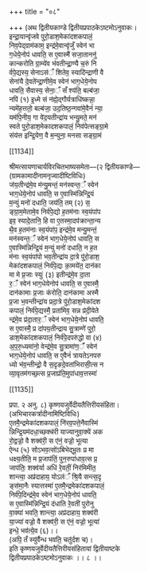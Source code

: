 +++
title = "०८"

+++
(अथ द्वितीयकाण्डे द्वितीयप्रपाठकेऽष्टमोऽनुवाकः।  
इन्द्रा॒यान्वृ॑जवे पुरो॒डाश॒मेका॑दशकपालं॒  
निव॒पेद्ग्राम॑काम॒ इन्द्र॑मे॒वान्वृ॑जुँ स्वेन॑ भा  
ग॒धेये॒नोप॑ धावति॒ स ए॒वास्मै॑ सजा॒ताननु॑  
कान्करोति ग्रा॒म्ये॑व भ॑वतीन्द्रा॒ण्यै च॒रुं नि  
र्वपे॒द्यस्य॒ सेनाऽस॑ँ शितेव॒ स्यादि॑न्द्राणी वै  
सेना॑यै दे॒वते॑न्द्रा॒णीमे॒व स्वेन॑ भाग॒धेये॒नोप  
धावति॒ सैवास्य॒ सेना॒ँ सँ श्य॑ति॒ बल्ब॑जा॒  
नपि॑ (१) इ॒ध्मे सं न॑ह्ये॒द्गौर्यत्राधि॑ष्कन्ना॒  
न्यमे॑ह॒त्ततो॒ बल्ब॑जा॒ उद॒तिष्ठ॒न्गवा॑मे॒वैनं॑ न्या॒  
यम॑पि॒नीय॒ गा वे॑द॒यतीन्द्रा॑य भन्यु॒मते॒ मन॑  
स्वते पुरो॒डाश॒मेकादशकपालं॒ निव॑पेत्सङ्ग्रा॒मे  
संय॑त्त इन्द्रि॒येण॒ वै म॒न्युना॒ मनसा सङ्ग्रा॒मं

[[1134]]

श्रीमत्सायणाचार्यविरचितभाष्यसमेता—(२ द्वितीयकाण्डे—  
(ग्रामकामादीनामनृज्वादीष्टिविधिः)  
ज॑य॒तीन्द्र॑मे॒व म॑न्यु॒मन्तं॒ मन॑स्वन्त॒ँ स्वेन॑  
भाग॒धेये॒नोप॑ धावति॒ स ए॒वास्मि॑न्निन्द्रि॒यं  
म॒न्युं मनो॑ दधाति॒ जय॑ति॒ तम् (२) स॒  
ङ्ग्रा॒म॒मेतामे॒व निर्व॑पे॒द्यो ह॒तम॑नाः स्व॒यंपा॑प  
इव॒ स्यादे॒तानि॒ हि वा ए॒तस्मा॒दप॑क्रान्ता॒न्य  
थै॒व ह॒तम॑नाः स्व॒यंपा॑प॒ इन्द्र॑मे॒व मन्यु॒मन्तं॒  
मन॑स्वन्त॒ँ स्वेन॑ भाग॒धेये॒नोप॑ धावति॒ स  
ए॒वास्मि॑न्निन्द्रि॒यं म॒न्युं मनो॑ दधाति॒ न ह॒त  
म॑नाः स्व॒यंपा॑पो भव॒तीन्द्रा॑य दा॒त्रे पु॑रो॒डाश॒  
मेका॑दशकपालं॒ निर्व॑पे॒द्यः का॒मये॑त॒ दान॑का  
मा मे प्र॒जाः स्युः॑ (३) इतीन्द्र॑मे॒व दा॒ता  
र॒ँ स्वेन॑ भाग॒धेयेनोप॑ धावति॒ स ए॒वास्मै॒  
दान॑कामाः प्र॒जाः क॑रोति॒ दान॑कामा अस्मै  
प्र॒जा भ॒वन्तीन्द्रा॑य प्रदा॒त्रे पु॑रो॒डाश॒मेका॑दश  
कपालं॒ निर्व॑पे॒द्यस्मै॒ प्रता॑मिव॒ सन्न प्र॑दी॒येते  
न्द्र॑मे॒व प्र॑दा॒तार॒ँ स्वेन॑ भाग॒धेये॒नोप॑ धावति॒  
स ए॒वास्मै॒ प्र दा॑पय॒तीन्द्राय सु॒त्राम्णे॑ पुरो॒  
डाश॒मेका॑दशकपालं॒ निर्व॑पे॒दपरु॑द्धो वा (४)  
अ॒प॒रु॒ध्यमा॑नो॒ वेन्द्र॑मे॒व सु॒त्रामा॑ण॒ँ॑ स्वेन॑  
भाग॒धेये॒नोप॑ धावति॒ स ए॒वैनं॑ त्रायतेऽनपरु  
ध्यो भ॑व॒न्तीन्द्रो॒ वै स॒दृङदे॒वता॑भिरासी॒त्स न  
व्या॒वृतम॑गच्छ॒त्स प्र॒जाप्र॑ति॒मुपा॑धाव॒त्तस्मा॑

[[1135]]

प्रपा. २ अनु. ८) कृष्णयजुर्वेदीयतैत्तिरीयसंहिता।  
(अभिचारकर्त्रादीनामिष्टिविधिः)  
ए॒तमै॒न्द्रमेका॑दशकपालं॒ नि॑रव॒पत्ते॒नैवास्मि॑  
न्निन्द्रि॒यम॑दधा॒च्छक्च॑री याज्यानुवा॒क्ये॑ अक  
रो॒द्वज्रो॒ वै शक्व॑री॒ स ए॑नं॒ वज्रो॒ भूत्या  
ऐन्ध (५) सोऽभव॒त्सो॑ऽबिभेद्भू॒तः प्र मा  
धक्ष्य॒तीति॒ म प्र॒जाप॑तिं॒ पुन॒रुपा॑धाव॒त्स प्र॒  
जाप॑तिः॒ शक्व॑र्या अधि॑ रे॒वतीं॒ निर॑मिमीत॒  
शान्त्या॒ अप्र॑दाहाय॒ योऽल॑ँ श्रि॒यै सन्त्स॒दृ  
ङ्स॑मा॒नैः स्यात्तस्मा॑ ए॒तमै॒न्द्रमेका॑दशकपालं॒  
निर्व॑पे॒दिन्द्र॑मे॒व स्वेन॑ भाग॒धेये॒नोप॑ धावति॒  
स ए॒वास्मि॑न्निन्द्रि॒यं द॑धाति रे॒वती॑ पुरोनु  
वा॒क्या॑ भवति॒ शान्त्या॒ अप्र॑दाहाय॒ शक्व॑री  
या॒ज्या॑ वज्रो॒ वै शक्व॑री॒ स ए॑नं॒ वज्रो॒ भूत्या॑  
इन्धे॒ भव॑त्ये॒व (६)।।  
(अपि॒ तँ स्यु॑र्वैन्ध भवति॒ चतु॑र्दश च)।  
इति कृष्णयजुर्वेदीयतैत्तिरीयसंहितायां द्वितीयाष्टके  
द्वितीयप्रपाठकेऽष्टमोऽनुवाकः ।। ८ ।।
